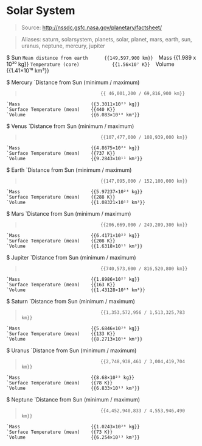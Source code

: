 # Solar System

> Source: http://nssdc.gsfc.nasa.gov/planetary/factsheet/

> Aliases: saturn, solarsystem, planets, solar, planet, mars, earth, sun, uranus, neptune, mercury, jupiter

$ Sun
    `Mean distance from earth      {{149,597,900 km}} 
    `Mass                          {{1.989 x 10³⁰ kg}} 
    `Temperature (core)            {{1.56×10⁷ K}} 
    `Volume                        {{1.41×10¹⁸ km³}} 

$ Mercury
    `Distance from Sun (minimum / maximum)
>                                  {{ 46,001,200 / 69,816,900 km}} 
    `Mass                          {{3.3011×10²³ kg}} 
    `Surface Temperature (mean)    {{440 K}} 
    `Volume                        {{6.083×10¹⁰ km³}} 

$ Venus
    `Distance from Sun (minimum / maximum)
>                                  {{107,477,000 / 108,939,000 km}} 
    `Mass                          {{4.8675×10²⁴ kg}} 
    `Surface Temperature (mean)    {{737 K}} 
    `Volume                        {{9.2843×10¹¹ km³}} 

$ Earth
    `Distance from Sun (minimum / maximum)
>                                  {{147,095,000 / 152,100,000 km}} 
    `Mass                          {{5.97237×10²⁴ kg}} 
    `Surface Temperature (mean)    {{288 K}} 
    `Volume                        {{1.08321×10¹² km³}} 

$ Mars
    `Distance from Sun (minimum / maximum)
>                                  {{206,669,000 / 249,209,300 km}} 
    `Mass                          {{6.4171×10²³ kg}} 
    `Surface Temperature (mean)    {{208 K}} 
    `Volume                        {{1.6318×10¹¹ km³}} 

$ Jupiter
    `Distance from Sun (minimum / maximum)
>                                  {{740,573,600 / 816,520,800 km}} 
    `Mass                          {{1.8986×10²⁷ kg}} 
    `Surface Temperature (mean)    {{163 K}} 
    `Volume                        {{1.43128×10¹⁵ km³}} 

$ Saturn
    `Distance from Sun (minimum / maximum)
>                                  {{1,353,572,956 / 1,513,325,783 km}} 
    `Mass                          {{5.6846×10²⁶ kg}} 
    `Surface Temperature (mean)    {{133 K}} 
    `Volume                        {{8.2713×10¹⁴ km³}} 

$ Uranus
    `Distance from Sun (minimum / maximum)
>                                  {{2,748,938,461 / 3,004,419,704 km}} 
    `Mass                          {{8.68×10²⁵ kg}} 
    `Surface Temperature (mean)    {{78 K}} 
    `Volume                        {{6.833×10¹³ km³}} 

$ Neptune
    `Distance from Sun (minimum / maximum)
>                                  {{4,452,940,833 / 4,553,946,490 km}} 
    `Mass                          {{1.0243×10²⁶ kg}} 
    `Surface Temperature (mean)    {{73 K}} 
    `Volume                        {{6.254×10¹³ km³}} 

